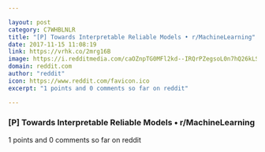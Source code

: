 ```yaml
---

layout: post
category: C7WHBLNLR
title: "[P] Towards Interpretable Reliable Models • r/MachineLearning"
date: 2017-11-15 11:08:19
link: https://vrhk.co/2mrg16B
image: https://i.redditmedia.com/caOZnpTG0MFl2kd--IRQrPZegsoL0n7hQ26kLSYpJ6s.jpg?w=216&s=6ddbbd9fcb47d47dce3ef235df0f9d33
domain: reddit.com
author: "reddit"
icon: https://www.reddit.com/favicon.ico
excerpt: "1 points and 0 comments so far on reddit"

---
```


### [P] Towards Interpretable Reliable Models • r/MachineLearning

1 points and 0 comments so far on reddit